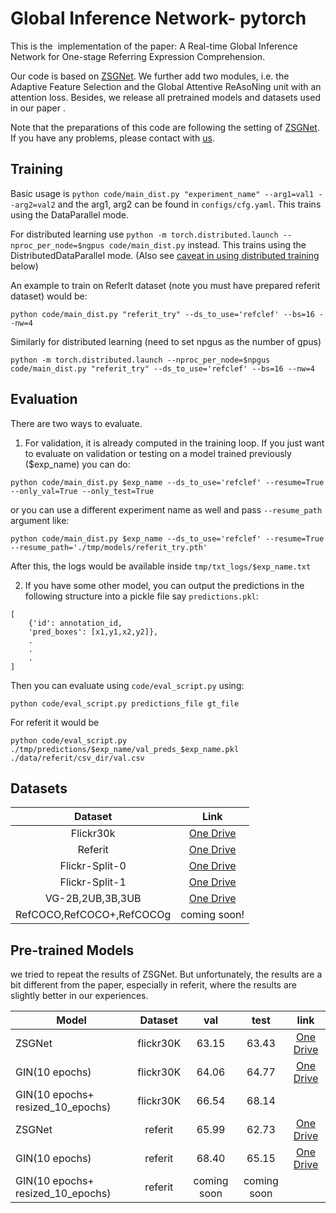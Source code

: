 # Global Inference Network- pytorch
This is the  implementation of the paper: A Real-time Global Inference Network for One-stage
Referring Expression Comprehension.

Our code is based on  [ZSGNet](https://github.com/TheShadow29/zsgnet-pytorch/tree/master/code ). We further add two modules, i.e. the  Adaptive Feature Selection and the Global Attentive ReAsoNing unit with an attention loss. Besides, we release all pretrained models and  datasets  used in our paper .

Note that the preparations of this code are following the setting of  [ZSGNet](https://github.com/TheShadow29/zsgnet-pytorch/tree/master/code). If you have any problems, please contact with [us](luogen@stu.xmu.edu.cn).

## Training
Basic usage is `python code/main_dist.py "experiment_name" --arg1=val1 --arg2=val2` and the arg1, arg2 can be found in `configs/cfg.yaml`. This trains using the DataParallel mode.

For distributed learning use `python -m torch.distributed.launch --nproc_per_node=$ngpus code/main_dist.py` instead. This trains using the DistributedDataParallel mode. (Also see [caveat in using distributed training](#caveats-in-distributeddataparallel) below)

An example to train on ReferIt dataset (note you must have prepared referit dataset) would be:

```
python code/main_dist.py "referit_try" --ds_to_use='refclef' --bs=16 --nw=4
```

Similarly for distributed learning (need to set npgus as the number of gpus)
```
python -m torch.distributed.launch --nproc_per_node=$npgus code/main_dist.py "referit_try" --ds_to_use='refclef' --bs=16 --nw=4
```

## Evaluation
There are two ways to evaluate. 

1. For validation, it is already computed in the training loop. If you just want to evaluate on validation or testing on a model trained previously ($exp_name) you can do:
```
python code/main_dist.py $exp_name --ds_to_use='refclef' --resume=True --only_val=True --only_test=True
```
or you can use a different experiment name as well and pass `--resume_path` argument like:
```
python code/main_dist.py $exp_name --ds_to_use='refclef' --resume=True --resume_path='./tmp/models/referit_try.pth' 
```
After this, the logs would be available inside `tmp/txt_logs/$exp_name.txt`

2. If you have some other model, you can output the predictions in the following structure into a pickle file say `predictions.pkl`:
```
[
    {'id': annotation_id,
 	'pred_boxes': [x1,y1,x2,y2]},
    .
    .
    .
]
```

Then you can evaluate using `code/eval_script.py` using:
```
python code/eval_script.py predictions_file gt_file
```
For referit it would be
```
python code/eval_script.py ./tmp/predictions/$exp_name/val_preds_$exp_name.pkl ./data/referit/csv_dir/val.csv
```

## Datasets 

|          Dataset          |                             Link                             |
| :-----------------------: | :----------------------------------------------------------: |
|         Flickr30k         | [One Drive](https://1drv.ms/u/s!AmrFUyZ_lDVGfbdSDe1auqCob_g?e=nR9TwQ) |
|          Referit          | [One Drive](https://1drv.ms/u/s!AmrFUyZ_lDVGfEjmz6IXI1q1rRc?e=jIi8kH) |
|      Flickr-Split-0       | [One Drive](https://1drv.ms/u/s!AmrFUyZ_lDVGe-XCz_Gh36JcxL4?e=NNjVkh) |
|      Flickr-Split-1       | [One Drive](https://1drv.ms/u/s!AmrFUyZ_lDVGegJXY6YO8rowCMI?e=F5Oeu1) |
|     VG-2B,2UB,3B,3UB      | [One Drive](https://1drv.ms/u/s!AmrFUyZ_lDVGfirzOmAE0CA00uo?e=1v2I6F) |
| RefCOCO,RefCOCO+,RefCOCOg |                         coming soon!                         |



## Pre-trained Models

we  tried  to repeat the results of ZSGNet. But unfortunately, the results are a bit  different from the paper, especially in referit, where the results are slightly better in our experiences.

| Model                             |  Dataset  |     val     |    test     |                             link                             |
| --------------------------------- | :-------: | :---------: | :---------: | :----------------------------------------------------------: |
| ZSGNet                            | flickr30K |    63.15    |    63.43    | [One Drive](https://1drv.ms/u/s!AmrFUyZ_lDVGf68FpDXLIlzvlzY?e=jiQ8CH) |
| GIN(10 epochs)                    | flickr30K |    64.06    |    64.77    | [One Drive](https://1drv.ms/u/s!AmrFUyZ_lDVGgQL6t2Cp4UvmzPiu?e=PIltdE) |
| GIN(10 epochs+ resized_10_epochs) | flickr30K |    66.54    |    68.14    |                                                              |
| ZSGNet                            |  referit  |    65.99    |    62.73    | [One Drive](https://1drv.ms/u/s!AmrFUyZ_lDVGgQCAeaYj4-Kt_OXX?e=V2bJJt) |
| GIN(10 epochs)                    |  referit  |    68.40    |    65.15    | [One Drive](https://1drv.ms/u/s!AmrFUyZ_lDVGgQErMsd5oJx-S9x-?e=dnjqMK) |
| GIN(10 epochs+ resized_10_epochs) |  referit  | coming soon | coming soon |                                                              |


